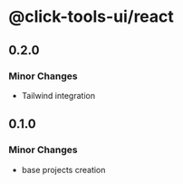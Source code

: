 # @click-tools-ui/react

## 0.2.0

### Minor Changes

- Tailwind integration

## 0.1.0

### Minor Changes

- base projects creation
